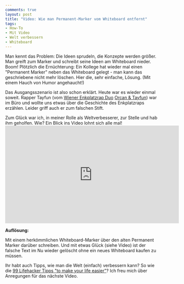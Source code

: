 ```yaml
---
comments: true
layout: post
title: "Video: Wie man Permanent-Marker vom Whiteboard entfernt"
tags:
- How-To
- Mit Video
- Welt verbessern
- Whiteboard
---
```

Man kennt das Problem: Die Ideen sprudeln, die Konzepte werden größer. Man greift zum Marker und schreibt seine Ideen am Whiteboard nieder. Boom! Plötzlich die Ernüchterung: Ein Kollege hat wieder mal einen "Permanent Marker" neben das Whiteboard gelegt - man kann das geschriebene nicht mehr löschen. Hier die, sehr einfache, Lösung. (Mit einem Hauch von Humor angehaucht!)


<p style="text-align: left;">Das Ausgangsszenario ist also schon erklärt. Heute war es wieder einmal soweit. Rapper Tayfun (vom <a href="https://www.facebook.com/enkplatzrap?fref=ts">Wiener Enkplatzrap Duo</a> <a href="http://soundcloud.com/orcan-1">Orcan &amp; Tayfun</a>) war im Büro und wollte uns etwas über die Geschichte des Enkplatzraps erzählen. Leider griff auch er zum falschen Stift.</p>
Zum Glück war ich, in meiner Rolle als Weltverbesserer, zur Stelle und hab ihm geholfen. Wie? Ein Blick ins Video lohnt sich alle mal!

<iframe width="560" height="315" src="http://www.youtube.com/embed/CMk5wuPnWEE" frameborder="0"> </iframe>

<strong>Auflösung:</strong>

Mit einem herkömmlichen Whiteboard-Marker über den alten Permanent Marker darüber schreiben. Und mit etwas Glück (siehe Video) ist der falsche Text im Nu wieder gelöscht ohne ein neues Whiteboard kaufen zu müssen.

Ihr habt auch Tipps, wie man die Welt (einfach) verbessern kann? So wie die <a href="http://omgtsn.tumblr.com/post/33700724404">99 Lifehacker Tipps "to make your life easier"</a>? Ich freu mich über Anregungen für das nächste Video.
